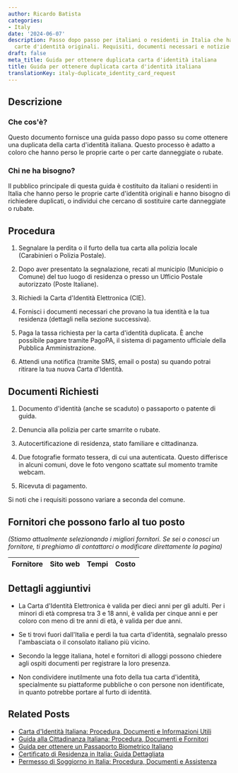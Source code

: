 ```yaml
---
author: Ricardo Batista
categories:
- Italy
date: '2024-06-07'
description: Passo dopo passo per italiani o residenti in Italia che hanno perso le
  carte d'identità originali. Requisiti, documenti necessari e notizie utili inclusi.
draft: false
meta_title: Guida per ottenere duplicata carta d'identità italiana
title: Guida per ottenere duplicata carta d'identità italiana
translationKey: italy-duplicate_identity_card_request
---
```



## Descrizione
### Che cos'è?
Questo documento fornisce una guida passo dopo passo su come ottenere una duplicata della carta d'identità italiana. Questo processo è adatto a coloro che hanno perso le proprie carte o per carte danneggiate o rubate.

### Chi ne ha bisogno?
Il pubblico principale di questa guida è costituito da italiani o residenti in Italia che hanno perso le proprie carte d'identità originali e hanno bisogno di richiedere duplicati, o individui che cercano di sostituire carte danneggiate o rubate.

## Procedura

1. Segnalare la perdita o il furto della tua carta alla polizia locale (Carabinieri o Polizia Postale).

2. Dopo aver presentato la segnalazione, recati al municipio (Municipio o Comune) del tuo luogo di residenza o presso un Ufficio Postale autorizzato (Poste Italiane).

3. Richiedi la Carta d'Identità Elettronica (CIE).

4. Fornisci i documenti necessari che provano la tua identità e la tua residenza (dettagli nella sezione successiva).

5. Paga la tassa richiesta per la carta d'identità duplicata. È anche possibile pagare tramite PagoPA, il sistema di pagamento ufficiale della Pubblica Amministrazione.

6. Attendi una notifica (tramite SMS, email o posta) su quando potrai ritirare la tua nuova Carta d'Identità.

## Documenti Richiesti

1. Documento d'identità (anche se scaduto) o passaporto o patente di guida.

2. Denuncia alla polizia per carte smarrite o rubate.

3. Autocertificazione di residenza, stato familiare e cittadinanza.

4. Due fotografie formato tessera, di cui una autenticata. Questo differisce in alcuni comuni, dove le foto vengono scattate sul momento tramite webcam.

5. Ricevuta di pagamento.

Si noti che i requisiti possono variare a seconda del comune.

## Fornitori che possono farlo al tuo posto

_(Stiamo attualmente selezionando i migliori fornitori. Se sei o conosci un fornitore, ti preghiamo di contattarci o modificare direttamente la pagina)_

| Fornitore       |     Sito web    |     Tempi        |       Costo      |
| --------------- | --------------- |  :-------------: | :-------------: |

## Dettagli aggiuntivi

- La Carta d'Identità Elettronica è valida per dieci anni per gli adulti. Per i minori di età compresa tra 3 e 18 anni, è valida per cinque anni e per coloro con meno di tre anni di età, è valida per due anni.

- Se ti trovi fuori dall'Italia e perdi la tua carta d'identità, segnalalo presso l'ambasciata o il consolato italiano più vicino.

- Secondo la legge italiana, hotel e fornitori di alloggi possono chiedere agli ospiti documenti per registrare la loro presenza.

- Non condividere inutilmente una foto della tua carta d'identità, specialmente su piattaforme pubbliche o con persone non identificate, in quanto potrebbe portare al furto di identità.


## Related Posts

- [Carta d'Identità Italiana: Procedura, Documenti e Informazioni Utili](https://tramitit.com/it/guides/italy/richiesta_di_carta_didentita/)
- [Guida alla Cittadinanza Italiana: Procedura, Documenti e Fornitori](https://tramitit.com/it/guides/italy/richiesta_di_cittadinanza_italiana/)
- [Guida per ottenere un Passaporto Biometrico Italiano](https://tramitit.com/it/guides/italy/rilascio_del_passaporto/)
- [Certificato di Residenza in Italia: Guida Dettagliata](https://tramitit.com/it/guides/italy/richiesta_certificato_di_residenza/)
- [Permesso di Soggiorno in Italia: Procedura, Documenti e Assistenza](https://tramitit.com/it/guides/italy/domanda_di_permesso_di_soggiorno/)